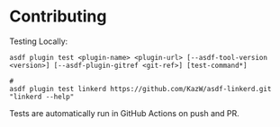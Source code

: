 # Contributing

Testing Locally:

```shell
asdf plugin test <plugin-name> <plugin-url> [--asdf-tool-version <version>] [--asdf-plugin-gitref <git-ref>] [test-command*]

#
asdf plugin test linkerd https://github.com/KazW/asdf-linkerd.git "linkerd --help"
```

Tests are automatically run in GitHub Actions on push and PR.
